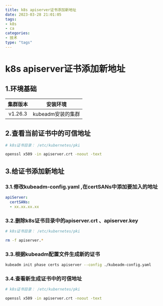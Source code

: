 ```yaml
---
title: k8s apiserver证书添加新地址
date: 2023-03-28 21:01:05
tags:
- k8s
- ca
categories:
- 技术
type: "tags"
---
```


# k8s apiserver证书添加新地址

## 1.环境基础

| 集群版本 |     安装环境      |
| :------: | :---------------: |
| v1.26.3  | kubeadm安装的集群 |

<!--more-->

## 2.查看当前证书中的可信地址

```bash
# k8s证书目录： /etc/kubernetes/pki

openssl x509 -in apiserver.crt -noout -text
```

## 3.给证书添加新地址

### 3.1.修改kubeadm-config.yaml ,在certSANs中添加要加入的地址

```yaml
apiServer:
  certSANs:
  - xx.xx.xx.xx
```

### 3.2.删除k8s证书目录中的apiserver.crt 、apiserver.key

```bash
# k8s证书目录： /etc/kubernetes/pki

rm -f apiserver.*
```

### 3.3.根据kubeadm配置文件生成新的证书

```bash
kubeadm init phase certs apiserver --config ./kubeadm-config.yaml
```

### 3.4.查看新生成证书中的可信地址

```bash
# k8s证书目录： /etc/kubernetes/pki

openssl x509 -in apiserver.crt -noout -text
```

